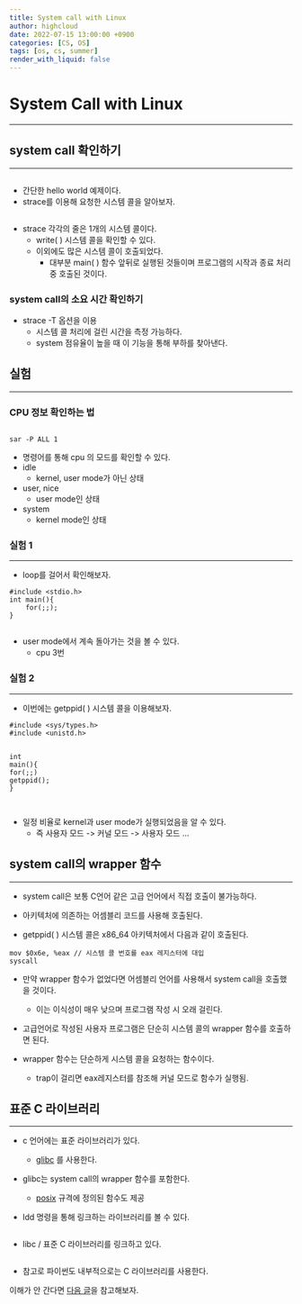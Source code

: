 ```yaml
---
title: System call with Linux
author: highcloud
date: 2022-07-15 13:00:00 +0900
categories: [CS, OS]
tags: [os, cs, summer]
render_with_liquid: false
---
```


<h1 id="system-call-with-linux">System Call with Linux</h1>
<hr>
<h2 id="system-call-확인하기">system call 확인하기</h2>
<hr>
<p><img src="https://user-images.githubusercontent.com/80192345/177256790-a5f65579-93e2-43b6-a480-4268d27951f9.png" alt=""></p>
<ul>
<li>간단한 hello world 예제이다.</li>
<li>strace를 이용해 요청한 시스템 콜을 알아보자.</li>
</ul>
<p><img src="https://user-images.githubusercontent.com/80192345/177257568-b9d15bf5-b8f2-4c9a-a798-fb00970e81c7.png" alt=""></p>
<ul>
<li>strace 각각의 줄은 1개의 시스템 콜이다.
<ul>
<li>write( ) 시스템 콜을 확인할 수 있다.</li>
<li>이외에도 많은 시스템 콜이 호출되었다.
<ul>
<li>대부분 main( ) 함수 앞뒤로 실행된 것들이며 프로그램의 시작과 종료 처리 중 호출된 것이다.</li>
</ul>
</li>
</ul>
</li>
</ul>
<h3 id="system-call의-소요-시간-확인하기">system call의 소요 시간 확인하기</h3>
<ul>
<li>strace -T 옵션을 이용
<ul>
<li>시스템 콜 처리에 걸린 시간을 측정 가능하다.</li>
<li>system 점유율이 높을 때 이 기능을 통해 부하를 찾아낸다.</li>
</ul>
</li>
</ul>
<h2 id="실험">실험</h2>
<hr>
<h3 id="cpu-정보-확인하는-법">CPU 정보 확인하는 법</h3>
<p><img src="https://user-images.githubusercontent.com/80192345/177258628-ced61d84-1530-445a-ab22-6078e314a1d5.png" alt=""></p>
<pre class=" language-shell"><code class="prism  language-shell">sar -P ALL 1
</code></pre>
<ul>
<li>명령어를 통해 cpu 의 모드를 확인할 수 있다.</li>
<li>idle
<ul>
<li>kernel, user mode가 아닌 상태</li>
</ul>
</li>
<li>user, nice
<ul>
<li>user mode인 상태</li>
</ul>
</li>
<li>system
<ul>
<li>kernel mode인 상태</li>
</ul>
</li>
</ul>
<h3 id="실험-1">실험 1</h3>
<hr>
<ul>
<li>loop를 걸어서 확인해보자.</li>
</ul>
<pre class=" language-c"><code class="prism  language-c"><span class="token macro property">#<span class="token directive keyword">include</span> <span class="token string">&lt;stdio.h&gt;</span></span>
<span class="token keyword">int</span> <span class="token function">main</span><span class="token punctuation">(</span><span class="token punctuation">)</span><span class="token punctuation">{</span>
	<span class="token keyword">for</span><span class="token punctuation">(</span><span class="token punctuation">;</span><span class="token punctuation">;</span><span class="token punctuation">)</span><span class="token punctuation">;</span>
<span class="token punctuation">}</span>
</code></pre>
<p><img src="https://user-images.githubusercontent.com/80192345/177263301-bb68f193-e672-4f69-8b9a-feb5a50b86a4.png" alt=""></p>
<ul>
<li>user mode에서 계속 돌아가는 것을 볼 수 있다.
<ul>
<li>cpu 3번</li>
</ul>
</li>
</ul>
<h3 id="실험-2">실험 2</h3>
<hr>
<ul>
<li>이번에는 getppid( ) 시스템 콜을 이용해보자.</li>
</ul>
<pre class=" language-c"><code class="prism  language-c"><span class="token macro property">#<span class="token directive keyword">include</span> <span class="token string">&lt;sys/types.h&gt;</span></span>
<span class="token macro property">#<span class="token directive keyword">include</span> <span class="token string">&lt;unistd.h&gt;</span></span>

<span class="token keyword">int</span> <span class="token function">main</span><span class="token punctuation">(</span><span class="token punctuation">)</span><span class="token punctuation">{</span>
	<span class="token keyword">for</span><span class="token punctuation">(</span><span class="token punctuation">;</span><span class="token punctuation">;</span><span class="token punctuation">)</span>
		<span class="token function">getppid</span><span class="token punctuation">(</span><span class="token punctuation">)</span><span class="token punctuation">;</span>
<span class="token punctuation">}</span>
</code></pre>
<p><img src="https://user-images.githubusercontent.com/80192345/177264219-808ece62-af0f-436f-a5e5-786ef53c0c53.png" alt=""></p>
<ul>
<li>일정 비율로 kernel과 user mode가 실행되었음을 알 수 있다.
<ul>
<li>즉 사용자 모드 -&gt; 커널 모드 -&gt; 사용자 모드 …</li>
</ul>
</li>
</ul>
<h2 id="system-call의-wrapper-함수">system call의 wrapper 함수</h2>
<hr>
<ul>
<li>
<p>system call은 보통 C언어 같은 고급 언어에서 직접 호출이 불가능하다.</p>
</li>
<li>
<p>아키텍처에 의존하는 어셈블리 코드를 사용해 호출된다.</p>
</li>
<li>
<p>getppid( ) 시스템 콜은 x86_64 아키텍처에서 다음과 같이 호출된다.</p>
</li>
</ul>
<pre class=" language-assembly"><code class="prism  language-assembly">mov $0x6e, %eax // 시스템 콜 번호를 eax 레지스터에 대입
syscall
</code></pre>
<ul>
<li>
<p>만약 wrapper 함수가 없었다면 어셈블리 언어를 사용해서 system call을 호출했을 것이다.</p>
<ul>
<li>이는 이식성이 매우 낮으며 프로그램 작성 시 오래 걸린다.</li>
</ul>
</li>
<li>
<p>고급언어로 작성된 사용자 프로그램은 단순히 시스템 콜의 wrapper 함수를 호출하면 된다.</p>
</li>
<li>
<p>wrapper 함수는 단순하게 시스템 콜을 요청하는 함수이다.</p>
<ul>
<li>trap이 걸리면 eax레지스터를 참조해 커널 모드로 함수가 실행됨.</li>
</ul>
</li>
</ul>
<h2 id="표준-c-라이브러리">표준 C 라이브러리</h2>
<hr>
<ul>
<li>
<p>c 언어에는 표준 라이브러리가 있다.</p>
<ul>
<li><a href="https://ko.wikipedia.org/wiki/Glibc">glibc</a> 를 사용한다.</li>
</ul>
</li>
<li>
<p>glibc는 system call의 wrapper 함수를 포함한다.</p>
<ul>
<li><a href="https://ko.wikipedia.org/wiki/POSIX">posix</a> 규격에 정의된 함수도 제공</li>
</ul>
</li>
<li>
<p>ldd 명령을 통해 링크하는 라이브러리를 볼 수 있다.</p>
</li>
</ul>
<p><img src="https://user-images.githubusercontent.com/80192345/177268168-3d5264ad-dc40-4ffc-b0f5-fa3043bdaf7e.png" alt=""><br>
<img src="https://user-images.githubusercontent.com/80192345/177268275-7c4424a6-852f-4931-9ac9-542b720f04f0.png" alt=""></p>
<ul>
<li>libc / 표준 C 라이브러리를 링크하고 있다.</li>
</ul>
<p><img src="https://user-images.githubusercontent.com/80192345/177270378-2f3794ef-3a5f-451b-a537-2d519f4962f3.png" alt=""></p>
<ul>
<li>참고로 파이썬도 내부적으로는 C 라이브러리를 사용한다.</li>
</ul>
<p>이해가 안 간다면 <a href="https://www.inflearn.com/questions/9920">다음 글</a>을 참고해보자.</p>

